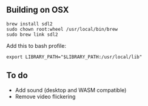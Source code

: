 ## Building on OSX

```
brew install sdl2
sudo chown root:wheel /usr/local/bin/brew
sudo brew link sdl2
```

Add this to bash profile:
```
export LIBRARY_PATH="$LIBRARY_PATH:/usr/local/lib"
```

## To do
- Add sound (desktop and WASM compatible)
- Remove video flickering
